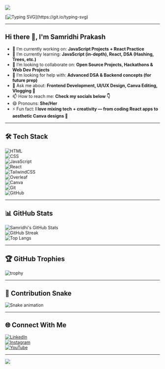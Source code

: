 <!-- Header Banner -->
<img src="https://capsule-render.vercel.app/api?type=waving&color=gradient&height=200&section=header&text=Samridhi%20Prakash&fontSize=50&fontAlignY=35&desc=Frontend%20Developer%20|%20Designer%20|%20Tech%20Explorer&descAlignY=55&animation=twinkling"/>

<!-- Typing Animation -->
[![Typing SVG](https://readme-typing-svg.demolab.com?font=Fira+Code&pause=1000&color=F70057&width=500&lines=Hi+%F0%9F%91%8B%2C+I'm+Samridhi+Prakash;Frontend+Developer+%7C+UI%2FUX+Enthusiast;Always+Learning+New+Things!)](https://git.io/typing-svg)

---

## Hi there 👋, I'm Samridhi Prakash  

<!--
**Samridhi-2007/Samridhi-2007** is a ✨ _special_ ✨ repository because its `README.md` (this file) appears on your GitHub profile.
-->

- 🔭 I’m currently working on: **JavaScript Projects + React Practice**  
- 🌱 I’m currently learning: **JavaScript (in-depth), React, DSA (Hashing, Trees, etc.)**  
- 👯 I’m looking to collaborate on: **Open Source Projects, Hackathons & Web Dev Projects**  
- 🤔 I’m looking for help with: **Advanced DSA & Backend concepts (for future prep)**  
- 💬 Ask me about: **Frontend Development, UI/UX Design, Canva Editing, Vlogging 🎥**  
- 📫 How to reach me: **Check my socials below 👇**  
- 😄 Pronouns: **She/Her**  
- ⚡ Fun fact: **I love mixing tech + creativity — from coding React apps to aesthetic Canva designs 💜**  

---

## 🛠️ Tech Stack
![HTML](https://img.shields.io/badge/Code-HTML-orange?logo=html5&logoColor=white)  
![CSS](https://img.shields.io/badge/Code-CSS-blue?logo=css3&logoColor=white)  
![JavaScript](https://img.shields.io/badge/Code-JavaScript-yellow?logo=javascript&logoColor=black)  
![React](https://img.shields.io/badge/Framework-React-blue?logo=react&logoColor=white)  
![TailwindCSS](https://img.shields.io/badge/Style-TailwindCSS-38B2AC?logo=tailwind-css&logoColor=white)  
![Overleaf](https://img.shields.io/badge/Docs-Overleaf-green?logo=latex&logoColor=white)  
![Canva](https://img.shields.io/badge/Design-Canva-00C4CC?logo=canva&logoColor=white)  
![Git](https://img.shields.io/badge/Tool-Git-red?logo=git&logoColor=white)  
![GitHub](https://img.shields.io/badge/Tool-GitHub-black?logo=github&logoColor=white)  

---

## 📊 GitHub Stats
![Samridhi's GitHub Stats](https://github-readme-stats.vercel.app/api?username=Samridhi-2007&show_icons=true&theme=radical&count_private=true)  
![GitHub Streak](https://streak-stats.demolab.com?user=Samridhi-2007&theme=radical&hide_border=true)  
![Top Langs](https://github-readme-stats.vercel.app/api/top-langs/?username=Samridhi-2007&layout=compact&theme=vision-friendly-dark)

---

## 🏆 GitHub Trophies
![trophy](https://github-profile-trophy.vercel.app/?username=Samridhi-2007&theme=onedark&margin-w=10&margin-h=10)

---

## 🐍 Contribution Snake
![Snake animation](https://github.com/Samridhi-2007/Samridhi-2007/blob/output/snake.svg)


---

## 🌐 Connect With Me
[![LinkedIn](https://img.shields.io/badge/LinkedIn-Samridhi%20Prakash-blue?style=flat-square&logo=linkedin)](https://www.linkedin.com/in/samridhi-prakash-a5a4a52bb)  
[![Instagram](https://img.shields.io/badge/Instagram-@samridhi.pink-purple?style=flat-square&logo=instagram)](https://instagram.com/_samridhi_0720/)  
[![YouTube](https://img.shields.io/badge/YouTube-Samridhi%20Vlogs-red?style=flat-square&logo=youtube)](https://youtube.com/)  

---

<!-- Footer Wave -->
<img src="https://capsule-render.vercel.app/api?type=waving&color=gradient&height=80&section=footer"/>
